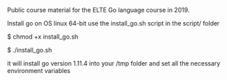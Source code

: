 Public course material for the ELTE Go language course in 2019.


Install go on OS linux 64-bit use the install_go.sh script in the script/ folder

$ chmod +x install_go.sh

$ ./install_go.sh

it will install go version 1.11.4 into your /tmp folder and set all the necessary environment variables
